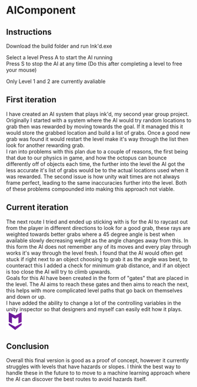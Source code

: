 # AIComponent

## Instructions
Download the build folder and run Ink'd.exe

Select a level
Press A to start the AI running  
Press S to stop the AI at any time (Do this after completing a level to free your mouse)

Only Level 1 and 2 are currently avaliable

## First iteration
I have created an AI system that plays ink'd, my second year group project.  
Originally I started with a system where the AI would try random locations to grab then was rewarded by moving towards the goal. If it managed this it would store the grabbed location and build a list of grabs. Once a good new grab was found it would restart the level make it's way through the list then look for another rewarding grab.  
I ran into problems with this plan due to a couple of reasons, the first being that due to our physics in game, and how the octopus can bounce differently off of objects each time, the further into the level the AI got the less accurate it's list of grabs would be to the actual locations used when it was rewarded. The second issue is how unity wait times are not always frame perfect, leading to the same inaccuracies further into the level. Both of these problems compounded into making this approach not viable.  
  
## Current iteration 
The next route I tried and ended up sticking with is for the AI to raycast out from the player in different directions to look for a good grab, these rays are weighted towards better grabs where a 45 degree angle is best when available slowly decreasing weight as the angle changes away from this. In this form the AI does not remember any of its moves and every play through works it's way through the level fresh. I found that the AI would often get stuck if right next to an object choosing to grab it as the angle was best, to counteract this I added a check for minimum grab distance, and if an object is too close the AI will try to climb upwards.  
Goals for this AI have been created in the form of "gates" that are placed in the level. The AI aims to reach these gates and then aims to reach the next, this helps with more complicated level paths that go back on themselves and down or up.  
I have added the ability to change a lot of the controlling variables in the unity inspector so that designers and myself can easily edit how it plays.  
![alt text](https://github.com/adam-p/markdown-here/raw/master/src/common/images/icon48.png)

## Conclusion
Overall this final version is good as a proof of concept, however it currently struggles with levels that have hazards or slopes. I think the best way to handle these in the future to to move to a machine learning approach where the AI can discover the best routes to avoid hazards itself. 
